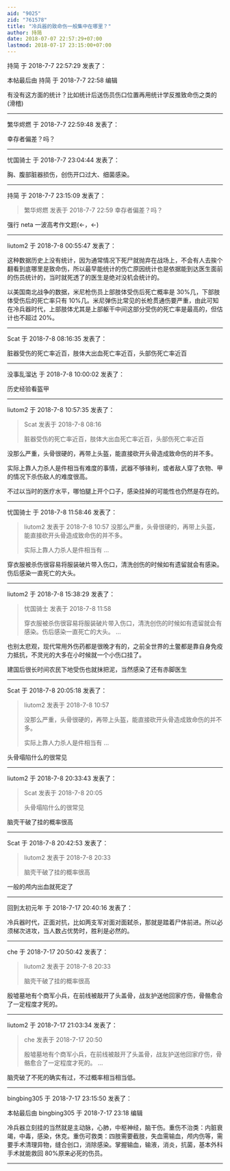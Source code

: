 ```yaml
---
aid: "9025"
zid: "761578"
title: "冷兵器的致命伤一般集中在哪里？"
author: 持简
date: 2018-07-07 22:57:29+07:00
lastmod: 2018-07-17 23:15:00+07:00
---
```


持简 于 2018-7-7 22:57:29 发表了：

本帖最后由 持简 于 2018-7-7 22:58 编辑

有没有这方面的统计？比如统计后送伤员伤口位置再用统计学反推致命伤之类的(滑稽)

---

繁华烬燃 于 2018-7-7 22:59:48 发表了：

幸存者偏差？吗？

---

忧国骑士 于 2018-7-7 23:04:44 发表了：

胸、腹部脏器损伤，创伤开口过大、细菌感染。

---

持简 于 2018-7-7 23:15:09 发表了：

> 繁华烬燃 发表于 2018-7-7 22:59 幸存者偏差？吗？

强行 neta 一波高考作文题(←，←)

---

liutom2 于 2018-7-8 00:55:47 发表了：

这种数据历史上没有统计，因为通常情况下死尸就抛弃在战场上，不会有人去挨个翻看到底哪里是致命伤，所以最早能统计的伤亡原因统计也是依据能到达医生面前的伤员统计的，当时就死透了的医生是绝对没机会统计的。

以美国南北战争的数据，米尼枪伤员上部肢体受伤后死亡概率是 30%几，下部肢体受伤后的死亡率只有 10%几。米尼弹伤比常见的长枪贯通伤要严重，由此可知在冷兵器时代，上部肢体尤其是上部躯干中间这部分受伤的死亡率是最高的，但估计也不超过 20%。

---

Scat 于 2018-7-8 08:16:35 发表了：

脏器受伤的死亡率近百，肢体大出血死亡率近百，头部伤死亡率近百

---

没事乱溜达 于 2018-7-8 10:00:02 发表了：

历史经验看盔甲

---

liutom2 于 2018-7-8 10:57:35 发表了：

> Scat 发表于 2018-7-8 08:16
>
> 脏器受伤的死亡率近百，肢体大出血死亡率近百，头部伤死亡率近百

没那么严重，头骨很硬的，再带上头盔，能直接砍开头骨造成致命伤的并不多。

实际上靠人力杀人是件相当有难度的事情，武器不够锋利，或者敌人穿了衣物、甲的情况下杀伤敌人的难度很高。

不过以当时的医疗水平，哪怕腿上开个口子，感染挂掉的可能性也仍然是存在的。

---

忧国骑士 于 2018-7-8 11:58:46 发表了：

> liutom2 发表于 2018-7-8 10:57 没那么严重，头骨很硬的，再带上头盔，能直接砍开头骨造成致命伤的并不多。
>
> 实际上靠人力杀人是件相当有 ...

穿衣服被杀伤很容易将服装破片带入伤口，清洗创伤的时候如有遗留就会有感染。伤后感染一直死亡的大头。

---

liutom2 于 2018-7-8 15:38:29 发表了：

> 忧国骑士 发表于 2018-7-8 11:58
>
> 穿衣服被杀伤很容易将服装破片带入伤口，清洗创伤的时候如有遗留就会有感染。伤后感染一直死亡的大头。 ...

也别太悲观，现代常用外伤药都是很晚才有的，之前全世界的土鳖都是靠自身免疫力抵抗，不灵光的大多在小时候就一个小伤口挂了。

建国后很长时间农民下地受伤也就抹把泥，当然感染了还有赤脚医生

---

Scat 于 2018-7-8 20:05:18 发表了：

> liutom2 发表于 2018-7-8 10:57
>
> 没那么严重，头骨很硬的，再带上头盔，能直接砍开头骨造成致命伤的并不多。
>
> 实际上靠人力杀人是件相当有 ...

头骨塌陷什么的很常见

---

liutom2 于 2018-7-8 20:33:43 发表了：

> Scat 发表于 2018-7-8 20:05
>
> 头骨塌陷什么的很常见

脑壳干破了挂的概率很高

---

Scat 于 2018-7-8 20:42:53 发表了：

> liutom2 发表于 2018-7-8 20:33
>
> 脑壳干破了挂的概率很高

一般的颅内出血就死定了

---

回到太初元年 于 2018-7-17 20:40:16 发表了：

冷兵器时代，正面对抗，比如两支军对面对面弑杀，那就是踏着尸体前进。所以必须梯次进攻，当人数占优势时，胜利是必然的。

---

che 于 2018-7-17 20:50:42 发表了：

> liutom2 发表于 2018-7-8 20:33
>
> 脑壳干破了挂的概率很高

殷墟墓地有个商军小兵，在前线被敲开了头盖骨，战友护送他回家疗伤，骨骼愈合了一定程度才死的。

---

liutom2 于 2018-7-17 21:03:34 发表了：

> che 发表于 2018-7-17 20:50
>
> 殷墟墓地有个商军小兵，在前线被敲开了头盖骨，战友护送他回家疗伤，骨骼愈合了一定程度才死的。 ...

脑壳破了不死的确实有过，不过概率相当相当低。

---

bingbing305 于 2018-7-17 23:15:50 发表了：

本帖最后由 bingbing305 于 2018-7-17 23:18 编辑

冷兵器立刻挂的当然就是主动脉，心肺，中枢神经，脑干伤。重伤不治类：内脏衰竭，中毒，感染，休克。重伤可救类：四肢需要截肢，失血需输血，颅内伤等，需要手术清理异物，缝合创口，消除感染。掌握输血，输液，消炎，抗菌，基本外科手术就能救回 80%原来必死的伤员。

---
